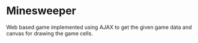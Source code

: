 # Minesweeper
Web based game implemented using AJAX to get the given game data and canvas for drawing the game cells. 
